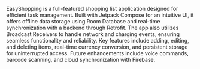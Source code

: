 EasyShopping is a full-featured shopping list application designed for efficient task management. Built with Jetpack Compose for an intuitive UI, it offers offline data storage using Room Database and real-time synchronization with a backend through Retrofit. The app also utilizes Broadcast Receivers to handle network and charging events, ensuring seamless functionality and reliability. Key features include adding, editing, and deleting items, real-time currency conversion, and persistent storage for uninterrupted access. Future enhancements include voice commands, barcode scanning, and cloud synchronization with Firebase.

